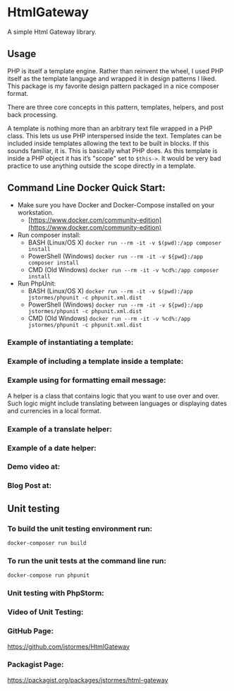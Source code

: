 # HtmlGateway
A simple Html Gateway library.

## Usage

  PHP is itself a template engine.  Rather than reinvent the wheel, I used PHP itself as the template language and
wrapped it in design patterns I liked.  This package is my favorite design pattern packaged in a nice composer format.

  There are three core concepts in this pattern, templates, helpers, and post back processing.  

  A template is nothing more than an arbitrary text file wrapped in a PHP class.  This lets us use PHP interspersed
inside the text.  Templates can be included inside templates allowing the text to be built in blocks.  If this sounds
familiar, it is.  This is basically what PHP does.  As this template is inside a PHP object it has it’s "scope"
set to `$this->`.  It would be very bad practice to use anything outside the scope directly in a template.

## Command Line Docker Quick Start:

* Make sure you have Docker and Docker-Compose installed on your workstation.
    * [https://www.docker.com/community-edition](https://www.docker.com/community-edition)
* Run composer install:
    * BASH (Linux/OS X)    `docker run --rm -it -v $(pwd):/app composer install`
    * PowerShell (Windows) `docker run --rm -it -v ${pwd}:/app composer install`
    * CMD (Old Windows)    `docker run --rm -it -v %cd%:/app composer install`
* Run PhpUnit:
    * BASH (Linux/OS X)    `docker run --rm -it -v $(pwd):/app jstormes/phpunit -c phpunit.xml.dist`
    * PowerShell (Windows) `docker run --rm -it -v ${pwd}:/app jstormes/phpunit -c phpunit.xml.dist`
    * CMD (Old Windows)    `docker run --rm -it -v %cd%:/app jstormes/phpunit -c phpunit.xml.dist`

### Example of instantiating a template:

### Example of including a template inside a template:

### Example using for formatting email message:

  A helper is a class that contains logic that you want to use over and over.  Such logic might include translating
between languages or displaying dates and currencies in a local format.

### Example of a translate helper:

### Example of a date helper:

### Demo video at:

### Blog Post at:


## Unit testing

### To build the unit testing environment run:

`docker-composer run build`

### To run the unit tests at the command line run:

`docker-compose run phpunit`

### Unit testing with PhpStorm:


### Video of Unit Testing:


### GitHub Page:
https://github.com/jstormes/HtmlGateway

### Packagist Page:
https://packagist.org/packages/jstormes/html-gateway



